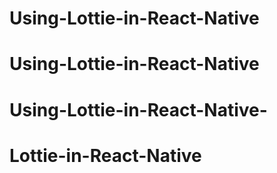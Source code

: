 # Using-Lottie-in-React-Native
# Using-Lottie-in-React-Native
# Using-Lottie-in-React-Native-
# Lottie-in-React-Native
